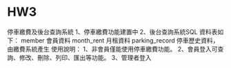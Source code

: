 # HW3
停車繳費及後台查詢系統
1、停車繳費功能建置中
2、後台查詢系統SQL 資料表如下：
   member 會員資料
   month_rent 月租資料
   parking_record 停車歷史資料，由繳費系統產生
使用說明：
1、非會員僅能使用停車繳費功能。
2、會員登入可查詢、修改、刪除、列印、匯出等功能。
3、管理者登入
